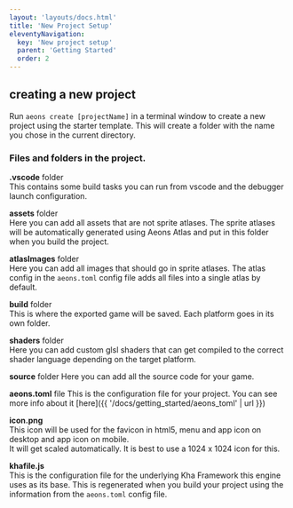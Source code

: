 ```yaml
---
layout: 'layouts/docs.html'
title: 'New Project Setup'
eleventyNavigation:
  key: 'New project setup'
  parent: 'Getting Started'
  order: 2
---
```


## creating a new project
Run `aeons create [projectName]` in a terminal window to create a new project using the starter template. This will
create a folder with the name you chose in the current directory.  

### Files and folders in the project.
**.vscode** folder  
This contains some build tasks you can run from vscode and the debugger launch configuration.  

**assets** folder  
Here you can add all assets that are not sprite atlases. The sprite atlases will be automatically generated using Aeons
Atlas and put in this folder when you build the project.  

**atlasImages** folder  
Here you can add all images that should go in sprite atlases. The atlas config in the `aeons.toml` config file adds all
files into a single atlas by default.  

**build** folder  
This is where the exported game will be saved. Each platform goes in its own folder.  

**shaders** folder  
Here you can add custom glsl shaders that can get compiled to the correct shader language depending on the target
platform.  

**source** folder
Here you can add all the source code for your game.  


**aeons.toml** file
This is the configuration file for your project. You can see more info about it [here]({{ '/docs/getting_started/aeons_toml' | url }})

**icon.png**  
This icon will be used for the favicon in html5, menu and app icon on desktop and app icon on mobile.  
It will get scaled automatically. It is best to use a 1024 x 1024 icon for this.  

**khafile.js**  
This is the configuration file for the underlying Kha Framework this engine uses as its base. This is regenerated when
you build your project using the information from the `aeons.toml` config file.